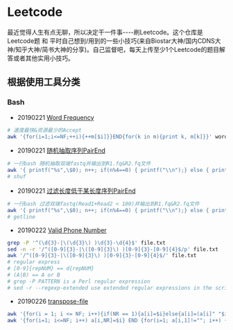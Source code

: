 # Leetcode
最近觉得人生有点无聊，所以决定干一件事----刷Leetcode。这个仓库是Leetcode题 和 平时自己想到/用到的一些小技巧(来自Biostar大神/国内CDNS大神/知乎大神/简书大神的分享)。自己监督吧，每天上传至少1个Leetcode的题目解答或者其他实用小技巧。

## 根据使用工具分类
### Bash
- 20190221 [Word Frequency](https://leetcode.com/problems/word-frequency/)
```bash
# 速度最快&资源最少的Accept
awk '{for(i=1;i<=NF;++i){++m[$i]}}END{for(k in m){print k, m[k]}}' words.txt | sort -nr -k 2
```
- 20190221 [随机抽取序列PairEnd]()
```bash
# 一行bash 随机抽取双端fastq并输出到R1.fq&R2.fq文件
awk '{ printf("%s",\$0); n++; if(n%4==0) { printf("\\n");} else { printf("\\t\\t");} }' | shuf | head -n $extCont | sed 's/\\t\\t/\\n/g' | awk -F "\\t" '{print \$1 > "R1.fq"; print \$2 > "R2.fq"}'
# shuf
```
- 20190221 [过滤长度低于某长度序列PairEnd]()
```bash
# 一行bash 过滤双端fastq(Read1+Read2 < 100)并输出到R1.fq&R2.fq文件
awk '{ printf("%s",\$0); n++; if(n%4==0) { printf("\\n");} else { printf("\\t\\t");} }' | sed 's/\\t\\t/\\n/g' | awk 'NR%4==1{a=\$0;{getline b; getline c; getline d; if(length(b) > $Lenthrd){print a"\\n"b"\\n"c"\\n"d}}}' | awk -F "\\t" '{print \$1 > "R1.fq"; print \$2 > "R2.fq"}'
# getline
``` 
- 20190222 [Valid Phone Number](https://leetcode.com/problems/valid-phone-numbers/)
```bash
grep -P '^(\d{3}-|\(\d{3}\) )\d{3}-\d{4}$' file.txt
sed -n -r '/^([0-9]{3}-|\([0-9]{3}\) )[0-9]{3}-[0-9]{4}$/p' file.txt
awk '/^([0-9]{3}-|\([0-9]{3}\) )[0-9]{3}-[0-9]{4}$/' file.txt
# regular express
# [0-9]{repNUM} == d{repNUM}
# (A|B) == A or B
# grep -P PATTERN is a Perl regular expression
# sed -r --regexp-extended use extended regular expressions in the script.
```

- 20190226 [transpose-file](https://leetcode.com/problems/transpose-file/)
```bash
awk '{for(i = 1; i <= NF; i++){if(NR == 1){a[i]=$i}else{a[i]=(a[i]" "$i)}}}END{for(i in a){print a[i]}}' file.txt
awk '{for(i=1; i<=NF; i++) a[i,NR]=$i} END {for(i=1; a[i,1]!=""; i++) {for(j=1; j<NR; j++) printf a[i,j] " "; print a[i,NR]}}' file.txt
```
